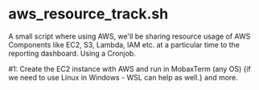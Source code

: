 aws_resource_track.sh
==================================
A small script where using AWS, we'll be sharing resource usage of AWS Components like EC2, S3, Lambda, IAM etc. at a particular time to the reporting dashboard.
Using a Cronjob.

#1: Create the EC2 instance with AWS and run in MobaxTerm (any OS)
{if we need to use Linux in Windows - WSL can help as well.} and more.
